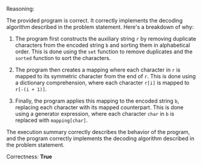 Reasoning:

The provided program is correct. It correctly implements the decoding algorithm described in the problem statement. Here's a breakdown of why:

1. The program first constructs the auxiliary string `r` by removing duplicate characters from the encoded string `b` and sorting them in alphabetical order. This is done using the `set` function to remove duplicates and the `sorted` function to sort the characters.

2. The program then creates a mapping where each character in `r` is mapped to its symmetric character from the end of `r`. This is done using a dictionary comprehension, where each character `r[i]` is mapped to `r[-(i + 1)]`.

3. Finally, the program applies this mapping to the encoded string `b`, replacing each character with its mapped counterpart. This is done using a generator expression, where each character `char` in `b` is replaced with `mapping[char]`.

The execution summary correctly describes the behavior of the program, and the program correctly implements the decoding algorithm described in the problem statement.

Correctness: **True**